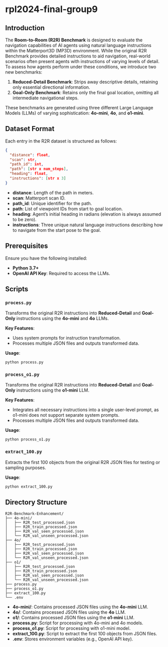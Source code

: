 # rpl2024-final-group9



## Introduction

The **Room-to-Room (R2R) Benchmark** is designed to evaluate the navigation capabilities of AI agents using natural language instructions within the Matterport3D (MP3D) environment. While the original R2R Benchmark provides detailed instructions to aid navigation, real-world scenarios often present agents with instructions of varying levels of detail. To assess how agents perform under these conditions, we introduce two new benchmarks:

1. **Reduced-Detail Benchmark**: Strips away descriptive details, retaining only essential directional information.
2. **Goal-Only Benchmark**: Retains only the final goal location, omitting all intermediate navigational steps.

These benchmarks are generated using three different Large Language Models (LLMs) of varying sophistication: **4o-mini**, **4o**, and **o1-mini**.

## Dataset Format

Each entry in the R2R dataset is structured as follows:

```json
{
  "distance": float,
  "scan": str,
  "path_id": int,
  "path": [str x num_steps],
  "heading": float,
  "instructions": [str x 3]
}
```

- **distance**: Length of the path in meters.
- **scan**: Matterport scan ID.
- **path_id**: Unique identifier for the path.
- **path**: List of viewpoint IDs from start to goal location.
- **heading**: Agent’s initial heading in radians (elevation is always assumed to be zero).
- **instructions**: Three unique natural language instructions describing how to navigate from the start pose to the goal.

## Prerequisites

Ensure you have the following installed:

- **Python 3.7+**
- **OpenAI API Key**: Required to access the LLMs.

## Scripts

### `process.py`

Transforms the original R2R instructions into **Reduced-Detail** and **Goal-Only** instructions using the **4o-mini** and **4o** LLMs.

**Key Features**:
- Uses system prompts for instruction transformation.
- Processes multiple JSON files and outputs transformed data.

**Usage**:
```bash
python process.py
```

### `process_o1.py`

Transforms the original R2R instructions into **Reduced-Detail** and **Goal-Only** instructions using the **o1-mini** LLM.

**Key Features**:
- Integrates all necessary instructions into a single user-level prompt, as o1-mini does not support separate system prompts.
- Processes multiple JSON files and outputs transformed data.

**Usage**:
```bash
python process_o1.py
```

### `extract_100.py`

Extracts the first 100 objects from the original R2R JSON files for testing or sampling purposes.

**Usage**:
```bash
python extract_100.py
```

## Directory Structure

```
R2R-Benchmark-Enhancement/
├── 4o-mini/
│   ├── R2R_test_processed.json
│   ├── R2R_train_processed.json
│   ├── R2R_val_seen_processed.json
│   └── R2R_val_unseen_processed.json
├── 4o/
│   ├── R2R_test_processed.json
│   ├── R2R_train_processed.json
│   ├── R2R_val_seen_processed.json
│   └── R2R_val_unseen_processed.json
├── o1/
│   ├── R2R_test_processed.json
│   ├── R2R_train_processed.json
│   ├── R2R_val_seen_processed.json
│   └── R2R_val_unseen_processed.json
├── process.py
├── process_o1.py
├── extract_100.py
└── .env
```

- **4o-mini/**: Contains processed JSON files using the **4o-mini** LLM.
- **4o/**: Contains processed JSON files using the **4o** LLM.
- **o1/**: Contains processed JSON files using the **o1-mini** LLM.
- **process.py**: Script for processing with 4o-mini and 4o models.
- **process_o1.py**: Script for processing with o1-mini model.
- **extract_100.py**: Script to extract the first 100 objects from JSON files.
- **.env**: Stores environment variables (e.g., OpenAI API key).